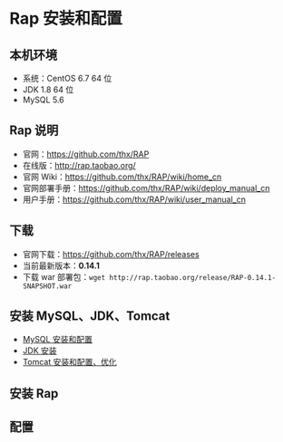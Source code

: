 # Rap 安装和配置


## 本机环境

- 系统：CentOS 6.7 64 位
- JDK 1.8 64 位
- MySQL 5.6



## Rap 说明


- 官网：<https://github.com/thx/RAP>
- 在线版：<http://rap.taobao.org/>
- 官网 Wiki：<https://github.com/thx/RAP/wiki/home_cn>
- 官网部署手册：<https://github.com/thx/RAP/wiki/deploy_manual_cn>
- 用户手册：<https://github.com/thx/RAP/wiki/user_manual_cn>


## 下载

- 官网下载：<https://github.com/thx/RAP/releases>
- 当前最新版本：**0.14.1**
- 下载 war 部署包：`wget http://rap.taobao.org/release/RAP-0.14.1-SNAPSHOT.war`


## 安装 MySQL、JDK、Tomcat

- [MySQL 安装和配置](Mysql-Install-And-Settings.md)
- [JDK 安装](JDK-Install.md)
- [Tomcat 安装和配置、优化](Tomcat-Install-And-Settings.md)


## 安装 Rap



## 配置


